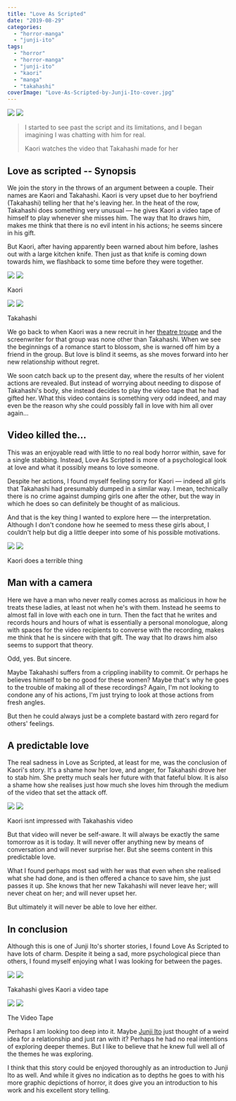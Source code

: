 ```yaml
---
title: "Love As Scripted"
date: "2019-08-29"
categories: 
  - "horror-manga"
  - "junji-ito"
tags: 
  - "horror"
  - "horror-manga"
  - "junji-ito"
  - "kaori"
  - "manga"
  - "takahashi"
coverImage: "Love-As-Scripted-by-Junji-Ito-cover.jpg"
---
```


[![](images/Love-As-Scripted-by-Junji-Ito-cover.jpg)](images/Love-As-Scripted-by-Junji-Ito-cover.jpg)
[![](images/Love-As-Scripted-by-Junji-Ito-cover.jpg)](images/Love-As-Scripted-by-Junji-Ito-cover.jpg)

> I started to see past the script and its limitations, and I began imagining I was chatting with him for real.
> 
> Kaori watches the video that Takahashi made for her

## Love as scripted -- Synopsis

We join the story in the throws of an argument between a couple. Their names are Kaori and Takahashi. Kaori is very upset due to her boyfriend (Takahashi) telling her that he's leaving her. In the heat of the row, Takahashi does something very unusual — he gives Kaori a video tape of himself to play whenever she misses him. The way that Ito draws him, makes me think that there is no evil intent in his actions; he seems sincere in his gift.

But Kaori, after having apparently been warned about him before, lashes out with a large kitchen knife. Then just as that knife is coming down towards him, we flashback to some time before they were together.

[![](images/Kaori.jpg)](images/Kaori.jpg)
[![](images/Kaori.jpg)](images/Kaori.jpg)

Kaori

[![](images/Takahashi.jpg)](images/Takahashi.jpg)
[![](images/Takahashi.jpg)](images/Takahashi.jpg)

Takahashi

We go back to when Kaori was a new recruit in her [theatre troupe](https://en.wikipedia.org/wiki/Theatrical_troupe) and the screenwriter for that group was none other than Takahashi. When we see the beginnings of a romance start to blossom, she is warned off him by a friend in the group. But love is blind it seems, as she moves forward into her new relationship without regret.

We soon catch back up to the present day, where the results of her violent actions are revealed. But instead of worrying about needing to dispose of Takahashi's body, she instead decides to play the video tape that he had gifted her. What this video contains is something very odd indeed, and may even be the reason why she could possibly fall in love with him all over again...

## Video killed the...

This was an enjoyable read with little to no real body horror within, save for a single stabbing. Instead, Love As Scripted is more of a psychological look at love and what it possibly means to love someone.

Despite her actions, I found myself feeling sorry for Kaori — indeed all girls that Takahashi had presumably dumped in a similar way. I mean, technically there is no crime against dumping girls one after the other, but the way in which he does so can definitely be thought of as malicious.

And that is the key thing I wanted to explore here — the interpretation. Although I don't condone how he seemed to mess these girls about, I couldn't help but dig a little deeper into some of his possible motivations.

[![](images/Kaori-does-a-terrible-thing.jpg)](images/Kaori-does-a-terrible-thing.jpg)
[![](images/Kaori-does-a-terrible-thing.jpg)](images/Kaori-does-a-terrible-thing.jpg)

Kaori does a terrible thing

## Man with a camera

Here we have a man who never really comes across as malicious in how he treats these ladies, at least not when he's with them. Instead he seems to almost fall in love with each one in turn. Then the fact that he writes and records hours and hours of what is essentially a personal monologue, along with spaces for the video recipients to converse with the recording, makes me think that he is sincere with that gift. The way that Ito draws him also seems to support that theory.

Odd, yes. But sincere.

Maybe Takahashi suffers from a crippling inability to commit. Or perhaps he believes himself to be no good for these women? Maybe that's why he goes to the trouble of making all of these recordings? Again, I'm not looking to condone any of his actions, I'm just trying to look at those actions from fresh angles.

But then he could always just be a complete bastard with zero regard for others' feelings.

## A predictable love

The real sadness in Love as Scripted, at least for me, was the conclusion of Kaori's story. It's a shame how her love, and anger, for Takahashi drove her to stab him. She pretty much seals her future with that fateful blow. It is also a shame how she realises just how much she loves him through the medium of the video that set the attack off.

[![](images/Kaori-isnt-impressed-with-Takahashis-video.jpg)](images/Kaori-isnt-impressed-with-Takahashis-video.jpg)
[![](images/Kaori-isnt-impressed-with-Takahashis-video.jpg)](images/Kaori-isnt-impressed-with-Takahashis-video.jpg)

Kaori isnt impressed with Takahashis video

But that video will never be self-aware. It will always be exactly the same tomorrow as it is today. It will never offer anything new by means of conversation and will never surprise her. But she seems content in this predictable love.

What I found perhaps most sad with her was that even when she realised what she had done, and is then offered a chance to save him, she just passes it up. She knows that her new Takahashi will never leave her; will never cheat on her; and will never upset her.

But ultimately it will never be able to love her either.

## In conclusion

Although this is one of Junji Ito's shorter stories, I found Love As Scripted to have lots of charm. Despite it being a sad, more psychological piece than others, I found myself enjoying what I was looking for between the pages.

[![](images/Takahashi-gives-Kaori-a-video-tape.jpg)](images/Takahashi-gives-Kaori-a-video-tape.jpg)
[![](images/Takahashi-gives-Kaori-a-video-tape.jpg)](images/Takahashi-gives-Kaori-a-video-tape.jpg)

Takahashi gives Kaori a video tape

[![](images/The-video-tape.jpg)](images/The-video-tape.jpg)
[![](images/The-video-tape.jpg)](images/The-video-tape.jpg)

The Video Tape

Perhaps I am looking too deep into it. Maybe [Junji Ito](https://junjiitomanga.com) just thought of a weird idea for a relationship and just ran with it? Perhaps he had no real intentions of exploring deeper themes. But I like to believe that he knew full well all of the themes he was exploring.

I think that this story could be enjoyed thoroughly as an introduction to Junji Ito as well. And while it gives no indication as to depths he goes to with his more graphic depictions of horror, it does give you an introduction to his work and his excellent story telling.
